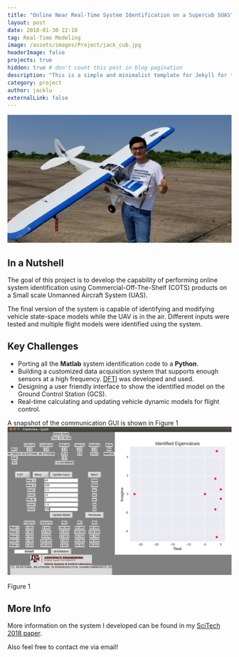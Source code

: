 ```yaml
---
title: "Online Near Real-Time System Identification on a Supercub SUAS"
layout: post
date: 2018-01-30 22:10
tag: Real-Time Modeling
image: /assets/images/Project/jack_cub.jpg
headerImage: false
projects: true
hidden: true # don't count this post in blog pagination
description: "This is a simple and minimalist template for Jekyll for those who likes to eat noodles."
category: project
author: jacklu
externalLink: false
---
```


![Screenshot](/assets/images/Project/jack_cub.jpg)

## In a Nutshell
The goal of this project is to develop the capability of performing online system identification using Commercial-Off-The-Shelf (COTS) products on a Small scale Unmanned Aircraft System (UAS).

The final version of the system is capable of identifying and modifying vehicle state-space models while the UAV is in the air. Different inputs were tested and multiple flight models were identified using the system.  

## Key Challenges
* Porting all the **Matlab** system identification code to a **Python**.
* Building a customized data acquisition system that supports enough sensors at a high frequency. [DFTI](https://tamu-vscl.github.io/dfti/index.html) was developed and used.
* Designing a user friendly interface to show the identified model on the Ground Control Station (GCS).
* Real-time calculating and updating vehicle dynamic models for flight control.

A snapshot of the communication GUI is shown in Figure 1
![Markdowm Image](/assets/images/Project/Clarkview.png)
<figcaption class="caption">Figure 1</figcaption>

## More Info
More information on the system I developed can be found in my [SciTech 2018 paper](\assets\doc\Online_SysID_Scitech_2018.pdf).

Also feel free to contact me via email!

